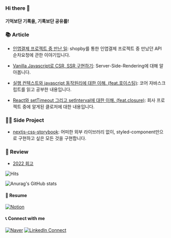 
### Hi there 👋

#### 기억보단 기록을, 기록보단 공유를!

### 📚 Article

- [인앱결제 프로젝트 중 만난 일](https://sonicce99.github.io/shopby/): shopby를 통한 인앱결제 프로젝트 중 만났던 API 순차요청에 관한 이야기입니다.

- [Vanilla Javascript로 CSR, SSR 구현하기](https://sonicce99.github.io/csr-ssr/): Server-Side-Rendering에 대해 알아봅니다.

- [실행 컨텍스트와 javascript 동작원리에 대한 이해. (feat.호이스팅)](https://sonicce99.github.io/execution-context/): 코어 자바스크립트를 읽고 공부한 내용입니다.

- [React와 setTimeout 그리고 setInterval에 대한 이해. (feat.closure)](https://sonicce99.github.io/setTimeOut_setInterval/): 회사 프로젝트 중에 알게된 클로저에 대한 내용입니다.

### 🧚‍♀️ Side Project

- [nextjs-css-storybook](https://nextjs-css-storybook.vercel.app): 어떠한 외부 라이브러리 없이, styled-component만으로 구현하고 싶은 모든 것을 구현합니다.

### 💭 Review

- [2022 회고](https://sonicce99.github.io/review/2022/)


![Hits](https://hits.seeyoufarm.com/api/count/incr/badge.svg?url=https%3A%2F%2Fgithub.com%2Fsonicce99&count_bg=%2379C83D&title_bg=%236DA0EB&icon=youtube.svg&icon_color=%23E70707&title=Welcome&edge_flat=false)

![Anurag's GitHub stats](https://github-readme-stats.vercel.app/api?username=sonicce99&show_icons=true&theme=merko)

#### 📖 Resume

[![Notion](https://img.shields.io/badge/%20-Notion-black?color=14171A&labelColor=1D1D1D&logo=notion&logoColor=ffffff)](https://sonicce99.notion.site/sonicce99/907ecc80c359442c910659a926d2eb30) 

#### 📞  Connect with me  

[![Naver](https://img.shields.io/badge/%20-Send%20Mail-black?color=14171A&labelColor=03C75A&logo=naver&logoColor=ffffff)](mailto:sonicce99@naver.com) 
[![LinkedIn Connect](https://img.shields.io/badge/%20-LinkedIn-black?color=14171A&labelColor=0077b5&logo=linkedin&logoColor=ffffff)](https://www.linkedin.com/in/%EB%8F%99%EC%88%98-%EC%9D%B4-b312a8238/)
